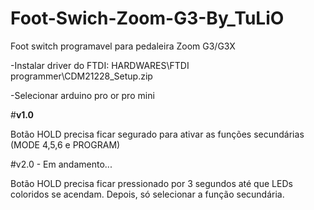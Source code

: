 # Foot-Swich-Zoom-G3-By_TuLiO
 Foot switch programavel para pedaleira Zoom G3/G3X
 
-Instalar driver do FTDI: HARDWARES\FTDI programmer\CDM21228_Setup.zip

-Selecionar arduino pro or pro mini

#**v1.0**

Botão HOLD precisa ficar segurado para ativar as funções secundárias (MODE 4,5,6 e PROGRAM)

#v2.0 - Em andamento...

Botão HOLD precisa ficar pressionado por 3 segundos até que LEDs coloridos se acendam.
Depois, só selecionar a função secundária.
